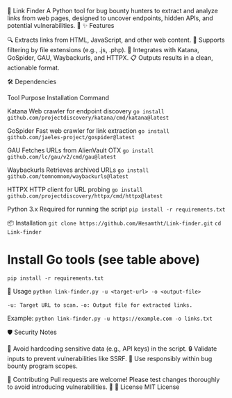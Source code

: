 🔗 Link Finder
A Python tool for bug bounty hunters to extract and analyze links from web pages, designed to uncover endpoints, hidden APIs, and potential vulnerabilities. 🚀
✨ Features

🔍 Extracts links from HTML, JavaScript, and other web content.
📁 Supports filtering by file extensions (e.g., .js, .php).
🔗 Integrates with Katana, GoSpider, GAU, Waybackurls, and HTTPX.
📋 Outputs results in a clean, actionable format.

🛠 Dependencies



Tool
Purpose
Installation Command



Katana
Web crawler for endpoint discovery
```go install github.com/projectdiscovery/katana/cmd/katana@latest```


GoSpider
Fast web crawler for link extraction
```go install github.com/jaeles-project/gospider@latest```


GAU
Fetches URLs from AlienVault OTX
```go install github.com/lc/gau/v2/cmd/gau@latest```


Waybackurls
Retrieves archived URLs
```go install github.com/tomnomnom/waybackurls@latest```


HTTPX
HTTP client for URL probing
```go install github.com/projectdiscovery/httpx/cmd/httpx@latest```


Python 3.x
Required for running the script
```pip install -r requirements.txt```


📦 Installation
```git clone https://github.com/Hesamtht/Link-finder.git```
```cd Link-finder```
# Install Go tools (see table above)
```pip install -r requirements.txt```

🚀 Usage
```python link-finder.py -u <target-url> -o <output-file>```


```-u: Target URL to scan.```
```-o: Output file for extracted links.```

Example:
```python link-finder.py -u https://example.com -o links.txt```

🛡️ Security Notes

🚫 Avoid hardcoding sensitive data (e.g., API keys) in the script.
🔒 Validate inputs to prevent vulnerabilities like SSRF.
📜 Use responsibly within bug bounty program scopes.

🤝 Contributing
Pull requests are welcome! Please test changes thoroughly to avoid introducing vulnerabilities. 🙌
📄 License
MIT License

